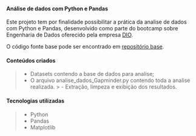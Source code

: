 #### Análise de dados com Python e Pandas

Este projeto tem por finalidade possibilitar a prática da analise de dados com Python e Pandas, desenvolvido como parte do bootcamp sobre Engenharia de Dados oferecido pela empresa [DIO](https://www.dio.me/).

O código fonte base pode ser encontrado em [repositório base](https://github.com/Ftsnba/Cusro_Python_Pandas_Digital_Innovation).


#### Conteúdos criados

> - Datasets contendo a base de dados para analise;
> - O arquivo analise_dados_Gapminder.py contendo toda a analise realizada.
	> - Extração, limpeza e exibição dos resultados.


#### Tecnologias utilizadas

> - Python
> - Pandas
> - Matplotlib
